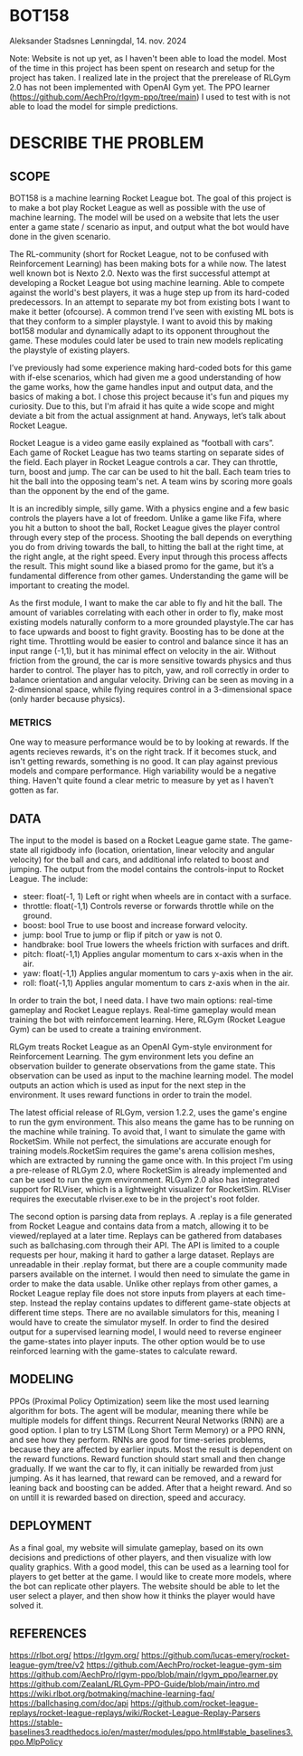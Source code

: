 # BOT158
Aleksander Stadsnes Lønningdal, 14. nov. 2024

Note: Website is not up yet, as I haven't been able to load the model. Most of the time in this project has been spent on research and setup for the project has taken. I realized late in the project that the prerelease of RLGym 2.0 has not been implemented with OpenAI Gym yet. The PPO learner (https://github.com/AechPro/rlgym-ppo/tree/main) I used to test with is not able to load the model for simple predictions.

# DESCRIBE THE PROBLEM
## SCOPE
BOT158 is a machine learning Rocket League bot. The goal of this project is to make a bot play Rocket League as well as possible with the use of machine learning. The model will be used on a website that lets the user enter a game state / scenario as input, and output what the bot would have done in the given scenario. 

The RL-community (short for Rocket League, not to be confused with Reinforcement Learning) has been making bots for a while now. The latest well known bot is Nexto 2.0. Nexto was the first successful attempt at developing a Rocket League bot using machine learning. Able to compete against the world's best players, it was a huge step up from its hard-coded predecessors. In an attempt to separate my bot from existing bots I want to make it better (ofcourse). A common trend I’ve seen with existing ML bots is that they conform to a simpler playstyle. I want to avoid this by making bot158 modular and dynamically adapt to its opponent throughout the game. These modules could later be used to train new models replicating the playstyle of existing players. 

I’ve previously had some experience making hard-coded bots for this game with if-else scenarios, which had given me a good understanding of how the game works, how the game handles input and output data, and the basics of making a bot. I chose this project because it's fun and piques my curiosity.  Due to this, but I'm afraid it has quite a wide scope and might deviate a bit from the actual assignment at hand. Anyways, let’s talk about Rocket League.

Rocket League is a video game easily explained as “football with cars”. Each game of Rocket League has two teams starting on separate sides of the field. Each player in Rocket League controls a car. They can throttle, turn, boost and jump. The car can be used to hit the ball. Each team tries to hit the ball into the opposing team's net. A team wins by scoring more goals than the opponent by the end of the game. 

It is an incredibly simple, silly game. With a physics engine and a few basic controls the players have a lot of freedom. Unlike a game like Fifa, where you hit a button to shoot the ball, Rocket League gives the player control through every step of the process. Shooting the ball depends on everything you do from driving towards the ball, to hitting the ball at the right time, at the right angle, at the right speed. Every input through this process affects the result. This might sound like a biased promo for the game, but it’s a fundamental difference from other games. Understanding the game will be important to creating the model.

As the first module, I want to make the car able to fly and hit the ball. The amount of variables correlating with each other in order to fly, make most existing models naturally conform to a more grounded playstyle.The car has to face upwards and boost to fight gravity. Boosting has to be done at the right time. Throttling would be easier to control and balance since it has an input range (-1,1), but it has minimal effect on velocity in the air. Without friction from the ground, the car is more sensitive towards physics and thus harder to control. The player has to pitch, yaw, and roll correctly in order to balance orientation and angular velocity. Driving can be seen as moving in a 2-dimensional space, while flying requires control in a 3-dimensional space (only harder because physics). 

### METRICS
One way to measure performance would be to by looking at rewards. If the agents recieves rewards, it's on the right track. If it becomes stuck, and isn't getting rewards, something is no good. It can play against previous models and compare performance. High variability would be a negative thing. Haven't quite found a clear metric to measure by yet as I haven't gotten as far. 
 
## DATA
The input to the model is based on a Rocket League game state. The game-state all rigidbody info (location, orientation, linear velocity and angular velocity) for the ball and cars, and additional info related to boost and jumping. The output from the model contains the controls-input to Rocket League. The include:
- steer: float(-1, 1) 	Left or right when wheels are in contact with a surface.
- throttle: float(-1,1) 	Controls reverse or forwards throttle while on the ground.
- boost: bool 		True to use boost and increase forward velocity.
- jump: bool              True to jump or flip if pitch or yaw is not 0.
- handbrake: bool 	True lowers the wheels friction with surfaces and drift.
- pitch: float(-1,1) 	Applies angular momentum to cars x-axis when in the air.
- yaw: float(-1,1) 	Applies angular momentum to cars y-axis when in the air.
- roll: float(-1,1) 	 Applies angular momentum to cars z-axis when in the air.

In order to train the bot, I need data. I have two main options: real-time gameplay and Rocket League replays. Real-time gameplay would mean training the bot with reinforcement learning. Here, RLGym (Rocket League Gym) can be used to create a training environment. 

RLGym treats Rocket League as an OpenAI Gym-style environment for Reinforcement Learning. The gym environment lets you define an observation builder to generate observations from the game state. This observation can be used as input to the machine learning model. The model outputs an action which is used as input for the next step in the environment. It uses reward functions in order to train the model.

The latest official release of RLGym, version 1.2.2, uses the game's engine to run the gym environment. This also means the game has to be running on the machine while training. To avoid that, I want to simulate the game with RocketSim. While not perfect, the simulations are accurate enough for training models.RocketSim requires the game's arena collision meshes, which are extracted by running the game once with. In this project I'm using a pre-release of RLGym 2.0, where RocketSim is already implemented and can be used to run the gym environment. RLGym 2.0 also has integrated support for RLViser, which is a lightweight visualizer for RocketSim. RLViser requires the executable rlviser.exe to be in the project's root folder.

The second option is parsing data from replays. A .replay is a file generated from Rocket League and contains data from a match, allowing it to be viewed/replayed at a later time. Replays can be gathered from databases such as ballchasing.com through their API. The API is limited to a couple requests per hour, making it hard to gather a large dataset. Replays are unreadable in their .replay format, but there are a couple community made parsers available on the internet. I would then need to simulate the game in order to make the data usable. Unlike other replays from other games, a Rocket League replay file does not store inputs from players at each time-step. Instead the replay contains updates to different game-state objects at different time steps. There are no available simulators for this, meaning I would have to create the simulator myself. In order to find the desired output for a supervised learning model, I would need to reverse engineer the game-states into player inputs. The other option would be to use reinforced learning with the game-states to calculate reward.

## MODELING
PPOs (Proximal Policy Optimization) seem like the most used learning algorithm for bots. The agent will be modular, meaning there while be multiple models for diffent things. Recurrent Neural Networks (RNN) are a good option. I plan to try LSTM (Long Short Term Memory) or a PPO RNN, and see how they perform. RNNs are good for time-series problems, because they are affected by earlier inputs. Most the result is dependent on the reward functions. Reward function should start small and then change gradually. If we want the car to fly, it can initially be rewarded from just jumping. As it has learned, that reward can be removed, and a reward for leaning back and boosting can be added. After that a height reward. And so on untill it is rewarded based on direction, speed and accuracy.
 
## DEPLOYMENT
As a final goal, my website will simulate gameplay, based on its own decisions and predictions of other players, and then visualize with low quality graphics. With a good model, this can be used as a learning tool for players to get better at the game. I would like to create more models, where the bot can replicate other players. The website should be able to let the user select a player, and then show how it thinks the player would have solved it.
 
## REFERENCES
https://rlbot.org/ 
https://rlgym.org/ 
https://github.com/lucas-emery/rocket-league-gym/tree/v2 
https://github.com/AechPro/rocket-league-gym-sim 
https://github.com/AechPro/rlgym-ppo/blob/main/rlgym_ppo/learner.py 
https://github.com/ZealanL/RLGym-PPO-Guide/blob/main/intro.md 
https://wiki.rlbot.org/botmaking/machine-learning-faq/ 
https://ballchasing.com/doc/api 
https://github.com/rocket-league-replays/rocket-league-replays/wiki/Rocket-League-Replay-Parsers 
https://stable-baselines3.readthedocs.io/en/master/modules/ppo.html#stable_baselines3.ppo.MlpPolicy 
